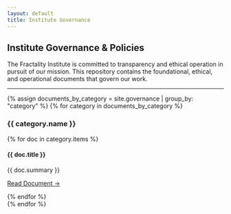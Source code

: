 ```yaml
---
layout: default
title: Institute Governance
---
```


## Institute Governance & Policies

The Fractality Institute is committed to transparency and ethical operation in pursuit of our mission. This repository contains the foundational, ethical, and operational documents that govern our work.

---

{% assign documents_by_category = site.governance | group_by: "category" %}
{% for category in documents_by_category %}
  ### {{ category.name }}

  <div class="cards">
  {% for doc in category.items %}
    <div class="card">
      <h4>{{ doc.title }}</h4>
      <p>{{ doc.summary }}</p>
      <p><a href="{{ doc.url | relative_url }}">Read Document &rarr;</a></p>
    </div>
  {% endfor %}
  </div>
{% endfor %}
